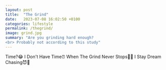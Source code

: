 ```yaml
---
layout: post
title:  "The Grind"
date:   2023-07-08 16:02:50 +0100
categories: lifestyle
permalink: /thegrind/
image: grind.jpg
summary: "Are you grinding hard enough?
<br> Probably not according to this study"
---
```


Time?😂 I Don't Have Time⏰ When The Grind Never Stops😤💯 I Stay Dream Chasing😈💪